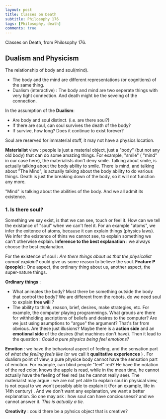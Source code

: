 ```yaml
---
layout: post
title: Classes on Death
subtitle: Philosophy 176
tags: [Philosophy, death]
comments: true
---
```


Classes on Death, from Philosophy 176.

## Dualism and Physicism

The relationship of body and soul(mind).

* The body and the mind are different representations (or cognitions) of the same thing.
* Dualism (interactive) : The body and mind are two seperate things with very tight connection. And death might be the seveing of the connection.


In the assumption of the **Dualism**:

* Are body and soul distinct. (i.e. are there soul?)
* If there are soul, can soul survives the death of the body?
* If survive, how  long? Does it continue to exist forever?

Soul are reserved for immaterial stuff, it may not have a physics location.

**Materialist** view : people is just a material object, just a "body" (but not any old body) that can do some amazing things. For example, "smile" ( "mind" in our case here), the materialists don't deny smile. Talking about smile, is actually talking about the body ability to smile. There is mind, and talking about "The Mind", is actually talking about the body ability to do various things. Death is just the breaking down of the body, so it will not function any more.

"Mind" is talking about the abilities of the body. And we all admit its existence.

### 1. Is there soul?

Something we say exist, is that we can see, touch or feel it. How can we tell the existance of "soul" when we can't feel it.
For an example "atoms", we infer the exitence of atoms, because it can explain things (physics laws).
We infer the existence of thins we cannot see, to explain something we can't otherwise explain.
**Inference to the best explanation** : we always choose the best explanation.

For the existence of soul : *Are there things about us that the physicalist cannot explain?* could give us some reason to believe the soul. **Feature P (people)** : One aspect, the ordinary thing about us, another aspect, the super-nature things.

**Ordinary things**  :
* What animates the body? Must there be something outside the body that control the body? We are different from the robots, do we need soul to explain **free will** ?
* The ability to think, reason, brief, desires, make strategies, etc. For example, the computer playing programmings. What grouds are there for withholding ascriptions of beliefs and desires to the computer? Are we just using asumptions to "argue" the argument? That's far from obvious. Are these just illusions? Maybe there is a **action side** and an **emotional side** of the desires (that machines don't have). Then it lead to the question : *Could a pure physics being feel emotions?*

**Emotion** : we have the behavioral aspect of feeling, and the sensation part of *what the feeling feels like* (or we call it **qualitative experiences** ) . For dualism point of view, a pure physice body cannot have the sensation part of emotion. For example, can blind people "feel" red? He have the notation of the red color, knows the apple is read, while in the mean time, he cannot actually have the feeling of feel red (as he cannot really see). The materialist may argue : we are not yet able to explain soul in physical view, is not equal to we won't possibly able to explain it (For an example, life in 14th century) .  And we don't want any explanation, we want a better explanation. So one may ask : how soul can have conciousness?  and we cannot answer it. *This is actually a tie.*

**Creativity** : could there be a pyhsics object that is creative? 
